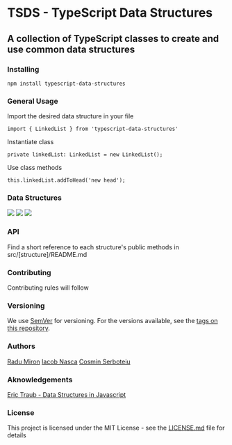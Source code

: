 # TSDS - TypeScript Data Structures

## A collection of TypeScript classes to create and use common data structures

### Installing

 ```
 npm install typescript-data-structures
 ```
### General Usage
Import the desired data structure in your file

```
import { LinkedList } from 'typescript-data-structures'
```

Instantiate class 

```
private linkedList: LinkedList = new LinkedList();
```

Use class methods

```
this.linkedList.addToHead('new head');
```
### Data Structures

![](https://img.shields.io/badge/Linked%20List%20-%20%20%E2%9C%94%20%20-brightgreen.svg)
![](https://img.shields.io/badge/Binary%20Search%20Tree%20-%20%20in%20progress%20%20-yellowgreen.svg)
![](https://img.shields.io/badge/Hash%20Table-%20%20planned%20%20-yellow.svg)

### API
Find a short reference to each structure's public methods in src/[structure]/README.md

### Contributing

Contributing rules will follow
### Versioning

We use [SemVer](http://semver.org/) for versioning. For the versions available, see the [tags on this repository](https://github.com/RCMiron/TSDS/tags). 

### Authors

[Radu Miron](https://github.com/RCMiron)
[Iacob Nasca](https://github.com/cthackers)
[Cosmin Serboteiu](https://github.com/Annno)

### Aknowledgements

[Eric Traub - Data Structures in Javascript](https://www.udemy.com/learning-data-structures-in-javascript-from-scratch)

### License

This project is licensed under the MIT License - see the [LICENSE.md](LICENSE.md) file for details

